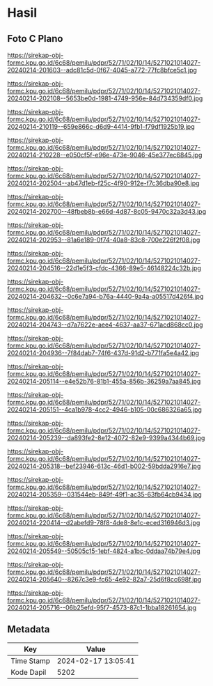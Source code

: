 # Hasil

## Foto C Plano

https://sirekap-obj-formc.kpu.go.id/6c68/pemilu/pdpr/52/71/02/10/14/5271021014027-20240214-201603--adc81c5d-0f67-4045-a772-77fc8bfce5c1.jpg

https://sirekap-obj-formc.kpu.go.id/6c68/pemilu/pdpr/52/71/02/10/14/5271021014027-20240214-202108--5653be0d-1981-4749-956e-84d734359df0.jpg

https://sirekap-obj-formc.kpu.go.id/6c68/pemilu/pdpr/52/71/02/10/14/5271021014027-20240214-210119--659e866c-d6d9-4414-9fb1-f79df1925b19.jpg

https://sirekap-obj-formc.kpu.go.id/6c68/pemilu/pdpr/52/71/02/10/14/5271021014027-20240214-210228--e050cf5f-e96e-473e-9046-45e377ec6845.jpg

https://sirekap-obj-formc.kpu.go.id/6c68/pemilu/pdpr/52/71/02/10/14/5271021014027-20240214-202504--ab47d1eb-f25c-4f90-912e-f7c36dba90e8.jpg

https://sirekap-obj-formc.kpu.go.id/6c68/pemilu/pdpr/52/71/02/10/14/5271021014027-20240214-202700--48fbeb8b-e66d-4d87-8c05-9470c32a3d43.jpg

https://sirekap-obj-formc.kpu.go.id/6c68/pemilu/pdpr/52/71/02/10/14/5271021014027-20240214-202953--81a6e189-0f74-40a8-83c8-700e226f2f08.jpg

https://sirekap-obj-formc.kpu.go.id/6c68/pemilu/pdpr/52/71/02/10/14/5271021014027-20240214-204516--22d1e5f3-cfdc-4366-89e5-46148224c32b.jpg

https://sirekap-obj-formc.kpu.go.id/6c68/pemilu/pdpr/52/71/02/10/14/5271021014027-20240214-204632--0c6e7a94-b76a-4440-9a4a-a05517d426f4.jpg

https://sirekap-obj-formc.kpu.go.id/6c68/pemilu/pdpr/52/71/02/10/14/5271021014027-20240214-204743--d7a7622e-aee4-4637-aa37-671acd868cc0.jpg

https://sirekap-obj-formc.kpu.go.id/6c68/pemilu/pdpr/52/71/02/10/14/5271021014027-20240214-204936--7f84dab7-74f6-437d-91d2-b771fa5e4a42.jpg

https://sirekap-obj-formc.kpu.go.id/6c68/pemilu/pdpr/52/71/02/10/14/5271021014027-20240214-205114--e4e52b76-81b1-455a-856b-36259a7aa845.jpg

https://sirekap-obj-formc.kpu.go.id/6c68/pemilu/pdpr/52/71/02/10/14/5271021014027-20240214-205151--4ca1b978-4cc2-4946-b105-00c686326a65.jpg

https://sirekap-obj-formc.kpu.go.id/6c68/pemilu/pdpr/52/71/02/10/14/5271021014027-20240214-205239--da893fe2-8e12-4072-82e9-9399a4344b69.jpg

https://sirekap-obj-formc.kpu.go.id/6c68/pemilu/pdpr/52/71/02/10/14/5271021014027-20240214-205318--bef23946-613c-46d1-b002-59bdda2916e7.jpg

https://sirekap-obj-formc.kpu.go.id/6c68/pemilu/pdpr/52/71/02/10/14/5271021014027-20240214-205359--031544eb-849f-49f1-ac35-63fb64cb9434.jpg

https://sirekap-obj-formc.kpu.go.id/6c68/pemilu/pdpr/52/71/02/10/14/5271021014027-20240214-220414--d2abefd9-78f8-4de8-8e1c-eced316946d3.jpg

https://sirekap-obj-formc.kpu.go.id/6c68/pemilu/pdpr/52/71/02/10/14/5271021014027-20240214-205549--50505c15-1ebf-4824-a1bc-0ddaa74b79e4.jpg

https://sirekap-obj-formc.kpu.go.id/6c68/pemilu/pdpr/52/71/02/10/14/5271021014027-20240214-205640--8267c3e9-fc65-4e92-82a7-25d6f8cc698f.jpg

https://sirekap-obj-formc.kpu.go.id/6c68/pemilu/pdpr/52/71/02/10/14/5271021014027-20240214-205716--06b25efd-95f7-4573-87c1-1bba18261654.jpg


## Metadata

| Key        | Value               |
| ---------- | ------------------- |
| Time Stamp | 2024-02-17 13:05:41 |
| Kode Dapil | 5202                |




